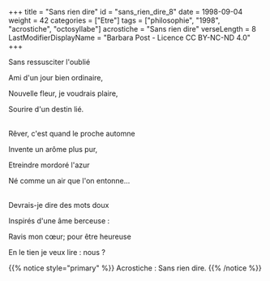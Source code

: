 +++
title = "Sans rien dire"
id = "sans_rien_dire_8"
date = 1998-09-04
weight = 42
categories = ["Etre"]
tags = ["philosophie", "1998", "acrostiche", "octosyllabe"]
acrostiche = "Sans rien dire"
verseLength = 8
LastModifierDisplayName = "Barbara Post - Licence CC BY-NC-ND 4.0"
+++

Sans ressusciter l'oublié

Ami d'un jour bien ordinaire,

Nouvelle fleur, je voudrais plaire,

Sourire d'un destin lié.

 \
Rêver, c'est quand le proche automne

Invente un arôme plus pur,

Etreindre mordoré l'azur

Né comme un air que l'on entonne...

 \
Devrais-je dire des mots doux

Inspirés d'une âme berceuse :

Ravis mon cœur; pour être heureuse

En le tien je veux lire : nous ?

{{% notice style="primary" %}}
Acrostiche : Sans rien dire.
{{% /notice %}}
